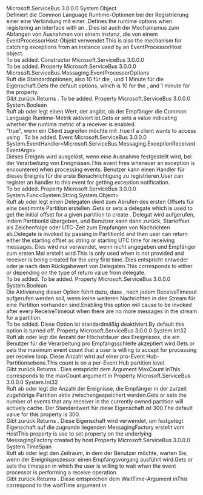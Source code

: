 <Type Name="EventProcessorOptions" FullName="Microsoft.ServiceBus.Messaging.EventProcessorOptions">
  <TypeSignature Language="C#" Value="public class EventProcessorOptions" />
  <TypeSignature Language="ILAsm" Value=".class public auto ansi beforefieldinit EventProcessorOptions extends System.Object" />
  <TypeSignature Language="DocId" Value="T:Microsoft.ServiceBus.Messaging.EventProcessorOptions" />
  <TypeSignature Language="VB.NET" Value="Public Class EventProcessorOptions" />
  <TypeSignature Language="F#" Value="type EventProcessorOptions = class" />
  <AssemblyInfo>
    <AssemblyName>Microsoft.ServiceBus</AssemblyName>
    <AssemblyVersion>3.0.0.0</AssemblyVersion>
  </AssemblyInfo>
  <Base>
    <BaseTypeName>System.Object</BaseTypeName>
  </Base>
  <Interfaces />
  <Docs>
    <summary><span data-ttu-id="2f0ae-101">Definiert die Common Language Runtime-Optionen bei der Registrierung einer <see cref="T:Microsoft.ServiceBus.Messaging.IEventProcessor" /> eine Verbindung mit einer <see cref="T:Microsoft.ServiceBus.Messaging.EventHubConsumerGroup" />.</span><span class="sxs-lookup"><span data-stu-id="2f0ae-101">Defines the runtime options when registering an <see cref="T:Microsoft.ServiceBus.Messaging.IEventProcessor" /> interface with an <see cref="T:Microsoft.ServiceBus.Messaging.EventHubConsumerGroup" />.</span></span> <span data-ttu-id="2f0ae-102">Dies ist auch der Mechanismus zum Abfangen von Ausnahmen von einem <see cref="T:Microsoft.ServiceBus.Messaging.IEventProcessor" /> Instanz, die von einem EventProcessorHost-Objekt verwendet.</span><span class="sxs-lookup"><span data-stu-id="2f0ae-102">This is also the mechanism for catching exceptions from an <see cref="T:Microsoft.ServiceBus.Messaging.IEventProcessor" /> instance used by an EventProcessorHost object.</span></span></summary>
    <remarks>To be added.</remarks>
  </Docs>
  <Members>
    <Member MemberName=".ctor">
      <MemberSignature Language="C#" Value="public EventProcessorOptions ();" />
      <MemberSignature Language="ILAsm" Value=".method public hidebysig specialname rtspecialname instance void .ctor() cil managed" />
      <MemberSignature Language="DocId" Value="M:Microsoft.ServiceBus.Messaging.EventProcessorOptions.#ctor" />
      <MemberSignature Language="VB.NET" Value="Public Sub New ()" />
      <MemberType>Constructor</MemberType>
      <AssemblyInfo>
        <AssemblyName>Microsoft.ServiceBus</AssemblyName>
        <AssemblyVersion>3.0.0.0</AssemblyVersion>
      </AssemblyInfo>
      <Parameters />
      <Docs>
        <summary />
        <remarks>To be added.</remarks>
      </Docs>
    </Member>
    <Member MemberName="DefaultOptions">
      <MemberSignature Language="C#" Value="public static Microsoft.ServiceBus.Messaging.EventProcessorOptions DefaultOptions { get; }" />
      <MemberSignature Language="ILAsm" Value=".property class Microsoft.ServiceBus.Messaging.EventProcessorOptions DefaultOptions" />
      <MemberSignature Language="DocId" Value="P:Microsoft.ServiceBus.Messaging.EventProcessorOptions.DefaultOptions" />
      <MemberSignature Language="VB.NET" Value="Public Shared ReadOnly Property DefaultOptions As EventProcessorOptions" />
      <MemberSignature Language="F#" Value="member this.DefaultOptions : Microsoft.ServiceBus.Messaging.EventProcessorOptions" Usage="Microsoft.ServiceBus.Messaging.EventProcessorOptions.DefaultOptions" />
      <MemberType>Property</MemberType>
      <AssemblyInfo>
        <AssemblyName>Microsoft.ServiceBus</AssemblyName>
        <AssemblyVersion>3.0.0.0</AssemblyVersion>
      </AssemblyInfo>
      <ReturnValue>
        <ReturnType>Microsoft.ServiceBus.Messaging.EventProcessorOptions</ReturnType>
      </ReturnValue>
      <Docs>
        <summary><span data-ttu-id="2f0ae-103">Ruft die Standardoptionen, also 10 für die <see cref="P:Microsoft.ServiceBus.Messaging.EventProcessorOptions.MaxBatchSize" />, und 1 Minute für die <see cref="P:Microsoft.ServiceBus.Messaging.EventProcessorOptions.ReceiveTimeOut" /> Eigenschaft.</span><span class="sxs-lookup"><span data-stu-id="2f0ae-103">Gets the default options, which is 10 for the <see cref="P:Microsoft.ServiceBus.Messaging.EventProcessorOptions.MaxBatchSize" />, and 1 minute for the <see cref="P:Microsoft.ServiceBus.Messaging.EventProcessorOptions.ReceiveTimeOut" /> property.</span></span></summary>
        <value><span data-ttu-id="2f0ae-104">Gibt <see cref="T:Microsoft.ServiceBus.Messaging.EventProcessorOptions" />zurück.</span><span class="sxs-lookup"><span data-stu-id="2f0ae-104">Returns <see cref="T:Microsoft.ServiceBus.Messaging.EventProcessorOptions" />.</span></span></value>
        <remarks>To be added.</remarks>
      </Docs>
    </Member>
    <Member MemberName="EnableReceiverRuntimeMetric">
      <MemberSignature Language="C#" Value="public bool EnableReceiverRuntimeMetric { get; set; }" />
      <MemberSignature Language="ILAsm" Value=".property instance bool EnableReceiverRuntimeMetric" />
      <MemberSignature Language="DocId" Value="P:Microsoft.ServiceBus.Messaging.EventProcessorOptions.EnableReceiverRuntimeMetric" />
      <MemberSignature Language="VB.NET" Value="Public Property EnableReceiverRuntimeMetric As Boolean" />
      <MemberSignature Language="F#" Value="member this.EnableReceiverRuntimeMetric : bool with get, set" Usage="Microsoft.ServiceBus.Messaging.EventProcessorOptions.EnableReceiverRuntimeMetric" />
      <MemberType>Property</MemberType>
      <AssemblyInfo>
        <AssemblyName>Microsoft.ServiceBus</AssemblyName>
        <AssemblyVersion>3.0.0.0</AssemblyVersion>
      </AssemblyInfo>
      <ReturnValue>
        <ReturnType>System.Boolean</ReturnType>
      </ReturnValue>
      <Docs>
        <summary> <span data-ttu-id="2f0ae-105">Ruft ab oder legt einen Wert, der angibt, ob der Empfänger die Common Language Runtime-Metrik aktiviert ist.</span><span class="sxs-lookup"><span data-stu-id="2f0ae-105">Gets or sets a value indicating whether the runtime metric of a receiver is enabled.</span></span> </summary>
        <value> <span data-ttu-id="2f0ae-106">"true", wenn ein Client zugreifen möchte <see cref="T:Microsoft.ServiceBus.Messaging.ReceiverRuntimeInfo" /> mit <see cref="T:Microsoft.ServiceBus.Messaging.PartitionContext" />.</span><span class="sxs-lookup"><span data-stu-id="2f0ae-106">true if a client wants to access <see cref="T:Microsoft.ServiceBus.Messaging.ReceiverRuntimeInfo" /> using <see cref="T:Microsoft.ServiceBus.Messaging.PartitionContext" />.</span></span> </value>
        <remarks>To be added.</remarks>
      </Docs>
    </Member>
    <Member MemberName="ExceptionReceived">
      <MemberSignature Language="C#" Value="public event EventHandler&lt;Microsoft.ServiceBus.Messaging.ExceptionReceivedEventArgs&gt; ExceptionReceived;" />
      <MemberSignature Language="ILAsm" Value=".event class System.EventHandler`1&lt;class Microsoft.ServiceBus.Messaging.ExceptionReceivedEventArgs&gt; ExceptionReceived" />
      <MemberSignature Language="DocId" Value="E:Microsoft.ServiceBus.Messaging.EventProcessorOptions.ExceptionReceived" />
      <MemberSignature Language="VB.NET" Value="Public Event ExceptionReceived As EventHandler(Of ExceptionReceivedEventArgs) " />
      <MemberSignature Language="F#" Value="member this.ExceptionReceived : EventHandler&lt;Microsoft.ServiceBus.Messaging.ExceptionReceivedEventArgs&gt; " Usage="member this.ExceptionReceived : System.EventHandler&lt;Microsoft.ServiceBus.Messaging.ExceptionReceivedEventArgs&gt; " />
      <MemberType>Event</MemberType>
      <AssemblyInfo>
        <AssemblyName>Microsoft.ServiceBus</AssemblyName>
        <AssemblyVersion>3.0.0.0</AssemblyVersion>
      </AssemblyInfo>
      <ReturnValue>
        <ReturnType>System.EventHandler&lt;Microsoft.ServiceBus.Messaging.ExceptionReceivedEventArgs&gt;</ReturnType>
      </ReturnValue>
      <Docs>
        <summary>
            <span data-ttu-id="2f0ae-107">Dieses Ereignis wird ausgelöst, wenn eine Ausnahme festgestellt wird, bei der Verarbeitung von Ereignissen.</span><span class="sxs-lookup"><span data-stu-id="2f0ae-107">This event fires whenever an exception is encountered when processing events.</span></span> <span data-ttu-id="2f0ae-108">Benutzer kann einen Handler für dieses Ereignis für die erste Benachrichtigung zu registrieren.</span><span class="sxs-lookup"><span data-stu-id="2f0ae-108">User can register an handler to this event for getting exception notification.</span></span>
            </summary>
        <remarks>To be added.</remarks>
      </Docs>
    </Member>
    <Member MemberName="InitialOffsetProvider">
      <MemberSignature Language="C#" Value="public Func&lt;string,object&gt; InitialOffsetProvider { get; set; }" />
      <MemberSignature Language="ILAsm" Value=".property instance class System.Func`2&lt;string, object&gt; InitialOffsetProvider" />
      <MemberSignature Language="DocId" Value="P:Microsoft.ServiceBus.Messaging.EventProcessorOptions.InitialOffsetProvider" />
      <MemberSignature Language="VB.NET" Value="Public Property InitialOffsetProvider As Func(Of String, Object)" />
      <MemberSignature Language="F#" Value="member this.InitialOffsetProvider : Func&lt;string, obj&gt; with get, set" Usage="Microsoft.ServiceBus.Messaging.EventProcessorOptions.InitialOffsetProvider" />
      <MemberType>Property</MemberType>
      <AssemblyInfo>
        <AssemblyName>Microsoft.ServiceBus</AssemblyName>
        <AssemblyVersion>3.0.0.0</AssemblyVersion>
      </AssemblyInfo>
      <ReturnValue>
        <ReturnType>System.Func&lt;System.String,System.Object&gt;</ReturnType>
      </ReturnValue>
      <Docs>
        <summary>
            <span data-ttu-id="2f0ae-109">Ruft ab oder legt einen Delegaten dient zum Abrufen des ersten Offsets für eine bestimmte Partition erstellen <see cref="T:Microsoft.ServiceBus.Messaging.EventHubReceiver" />.</span><span class="sxs-lookup"><span data-stu-id="2f0ae-109">Gets or sets a delegate which is used to get the initial offset for a given partition to create <see cref="T:Microsoft.ServiceBus.Messaging.EventHubReceiver" />.</span></span>
            <span data-ttu-id="2f0ae-110">Delegat wird aufgerufen, indem PartitionId übergeben, und Benutzer kann dann zurück, Startoffset als Zeichenfolge oder UTC-Zeit zum Empfangen von Nachrichten ab.</span><span class="sxs-lookup"><span data-stu-id="2f0ae-110">Delegate is invoked by passing in PartitionId and then user can return either the starting offset as string or starting UTC time for receiving messages.</span></span>
            <span data-ttu-id="2f0ae-111">Dies wird nur verwendet, wenn <see cref="P:Microsoft.ServiceBus.Messaging.Lease.Offset" /> nicht angegeben und Empfänger zum ersten Mal erstellt wird.</span><span class="sxs-lookup"><span data-stu-id="2f0ae-111">This is only used when <see cref="P:Microsoft.ServiceBus.Messaging.Lease.Offset" /> is not provided and receiver is being created for the very first time.</span></span>
            <span data-ttu-id="2f0ae-112"><remarks>Dies entspricht entweder <see cref="M:Microsoft.ServiceBus.Messaging.EventHubConsumerGroup.CreateReceiverAsync(System.String,Microsoft.ServiceBus.Messaging.ReceiverOptions)" /> oder <see cref="M:Microsoft.ServiceBus.Messaging.EventHubConsumerGroup.CreateReceiverAsync(System.String,System.DateTime,Microsoft.ServiceBus.Messaging.ReceiverOptions)" /> je nach dem Rückgabewert von Delegaten.</remarks></span><span class="sxs-lookup"><span data-stu-id="2f0ae-112"><remarks>This corresponds to either <see cref="M:Microsoft.ServiceBus.Messaging.EventHubConsumerGroup.CreateReceiverAsync(System.String,Microsoft.ServiceBus.Messaging.ReceiverOptions)" /> or <see cref="M:Microsoft.ServiceBus.Messaging.EventHubConsumerGroup.CreateReceiverAsync(System.String,System.DateTime,Microsoft.ServiceBus.Messaging.ReceiverOptions)" /> depending on the type of return value from delegate.</remarks></span></span></summary>
        <value>To be added.</value>
        <remarks>To be added.</remarks>
      </Docs>
    </Member>
    <Member MemberName="InvokeProcessorAfterReceiveTimeout">
      <MemberSignature Language="C#" Value="public bool InvokeProcessorAfterReceiveTimeout { get; set; }" />
      <MemberSignature Language="ILAsm" Value=".property instance bool InvokeProcessorAfterReceiveTimeout" />
      <MemberSignature Language="DocId" Value="P:Microsoft.ServiceBus.Messaging.EventProcessorOptions.InvokeProcessorAfterReceiveTimeout" />
      <MemberSignature Language="VB.NET" Value="Public Property InvokeProcessorAfterReceiveTimeout As Boolean" />
      <MemberSignature Language="F#" Value="member this.InvokeProcessorAfterReceiveTimeout : bool with get, set" Usage="Microsoft.ServiceBus.Messaging.EventProcessorOptions.InvokeProcessorAfterReceiveTimeout" />
      <MemberType>Property</MemberType>
      <AssemblyInfo>
        <AssemblyName>Microsoft.ServiceBus</AssemblyName>
        <AssemblyVersion>3.0.0.0</AssemblyVersion>
      </AssemblyInfo>
      <ReturnValue>
        <ReturnType>System.Boolean</ReturnType>
      </ReturnValue>
      <Docs>
        <summary>
            <span data-ttu-id="2f0ae-113">Die Aktivierung dieser Option führt dazu, dass <see cref="M:Microsoft.ServiceBus.Messaging.IEventProcessor.ProcessEventsAsync(Microsoft.ServiceBus.Messaging.PartitionContext,System.Collections.Generic.IEnumerable{Microsoft.ServiceBus.Messaging.EventData})" /> , nach jedem ReceiveTimeout aufgerufen werden soll, wenn keine weiteren Nachrichten in den Stream für eine Partition vorhanden sind.</span><span class="sxs-lookup"><span data-stu-id="2f0ae-113">Enabling this option will cause <see cref="M:Microsoft.ServiceBus.Messaging.IEventProcessor.ProcessEventsAsync(Microsoft.ServiceBus.Messaging.PartitionContext,System.Collections.Generic.IEnumerable{Microsoft.ServiceBus.Messaging.EventData})" /> to be invoked after every ReceiveTimeout when there are no more messages in the stream for a partition.</span></span>
            </summary>
        <value>To be added.</value>
        <remarks><span data-ttu-id="2f0ae-114">Diese Option ist standardmäßig deaktiviert.</span><span class="sxs-lookup"><span data-stu-id="2f0ae-114">By default this option is turned off.</span></span></remarks>
      </Docs>
    </Member>
    <Member MemberName="MaxBatchSize">
      <MemberSignature Language="C#" Value="public int MaxBatchSize { get; set; }" />
      <MemberSignature Language="ILAsm" Value=".property instance int32 MaxBatchSize" />
      <MemberSignature Language="DocId" Value="P:Microsoft.ServiceBus.Messaging.EventProcessorOptions.MaxBatchSize" />
      <MemberSignature Language="VB.NET" Value="Public Property MaxBatchSize As Integer" />
      <MemberSignature Language="F#" Value="member this.MaxBatchSize : int with get, set" Usage="Microsoft.ServiceBus.Messaging.EventProcessorOptions.MaxBatchSize" />
      <MemberType>Property</MemberType>
      <AssemblyInfo>
        <AssemblyName>Microsoft.ServiceBus</AssemblyName>
        <AssemblyVersion>3.0.0.0</AssemblyVersion>
      </AssemblyInfo>
      <ReturnValue>
        <ReturnType>System.Int32</ReturnType>
      </ReturnValue>
      <Docs>
        <summary><span data-ttu-id="2f0ae-115">Ruft ab oder legt die Anzahl der Höchstdauer des Ereignisses, die ein Benutzer für die Verarbeitung pro Empfangsschleife akzeptiert wird.</span><span class="sxs-lookup"><span data-stu-id="2f0ae-115">Gets or sets the maximum event count that a user is willing to accept for processing per receive loop.</span></span> <span data-ttu-id="2f0ae-116">Diese Anzahl wird auf einer pro-Event Hub-Partitionsebene.</span><span class="sxs-lookup"><span data-stu-id="2f0ae-116">This count is on a per-Event Hub partition level.</span></span></summary>
        <value><span data-ttu-id="2f0ae-117">Gibt <see cref="T:System.Int32" />zurück.</span><span class="sxs-lookup"><span data-stu-id="2f0ae-117">Returns <see cref="T:System.Int32" />.</span></span></value>
        <remarks><span data-ttu-id="2f0ae-118">Dies entspricht dem Argument MaxCount in<see cref="M:Microsoft.ServiceBus.Messaging.EventHubReceiver.Receive(System.Int32,System.TimeSpan)" /></span><span class="sxs-lookup"><span data-stu-id="2f0ae-118">This corresponds to the maxCount argument in <see cref="M:Microsoft.ServiceBus.Messaging.EventHubReceiver.Receive(System.Int32,System.TimeSpan)" /></span></span></remarks>
      </Docs>
    </Member>
    <Member MemberName="PrefetchCount">
      <MemberSignature Language="C#" Value="public int PrefetchCount { get; set; }" />
      <MemberSignature Language="ILAsm" Value=".property instance int32 PrefetchCount" />
      <MemberSignature Language="DocId" Value="P:Microsoft.ServiceBus.Messaging.EventProcessorOptions.PrefetchCount" />
      <MemberSignature Language="VB.NET" Value="Public Property PrefetchCount As Integer" />
      <MemberSignature Language="F#" Value="member this.PrefetchCount : int with get, set" Usage="Microsoft.ServiceBus.Messaging.EventProcessorOptions.PrefetchCount" />
      <MemberType>Property</MemberType>
      <AssemblyInfo>
        <AssemblyName>Microsoft.ServiceBus</AssemblyName>
        <AssemblyVersion>3.0.0.0</AssemblyVersion>
      </AssemblyInfo>
      <ReturnValue>
        <ReturnType>System.Int32</ReturnType>
      </ReturnValue>
      <Docs>
        <summary><span data-ttu-id="2f0ae-119">Ruft ab oder legt die Anzahl der Ereignisse, die Empfänger in der zurzeit zugehörige Partition aktiv zwischengespeichert werden.</span><span class="sxs-lookup"><span data-stu-id="2f0ae-119">Gets or sets the number of events that any receiver in the currently owned partition will actively cache.</span></span> <span data-ttu-id="2f0ae-120">Der Standardwert für diese Eigenschaft ist 300.</span><span class="sxs-lookup"><span data-stu-id="2f0ae-120">The default value for this property is 300.</span></span></summary>
        <value><span data-ttu-id="2f0ae-121">Gibt <see cref="T:System.Int32" />zurück.</span><span class="sxs-lookup"><span data-stu-id="2f0ae-121">Returns <see cref="T:System.Int32" />.</span></span></value>
        <remarks><span data-ttu-id="2f0ae-122">Diese Eigenschaft wird verwendet, um festgelegt <see cref="P:Microsoft.ServiceBus.Messaging.MessagingFactory.PrefetchCount" /> Eigenschaft auf die zugrunde liegenden MessagingFactory erstellt vom Host</span><span class="sxs-lookup"><span data-stu-id="2f0ae-122">This property is use to set <see cref="P:Microsoft.ServiceBus.Messaging.MessagingFactory.PrefetchCount" /> property on the underlying MessagingFactory created by host</span></span></remarks>
      </Docs>
    </Member>
    <Member MemberName="ReceiveTimeOut">
      <MemberSignature Language="C#" Value="public TimeSpan ReceiveTimeOut { get; set; }" />
      <MemberSignature Language="ILAsm" Value=".property instance valuetype System.TimeSpan ReceiveTimeOut" />
      <MemberSignature Language="DocId" Value="P:Microsoft.ServiceBus.Messaging.EventProcessorOptions.ReceiveTimeOut" />
      <MemberSignature Language="VB.NET" Value="Public Property ReceiveTimeOut As TimeSpan" />
      <MemberSignature Language="F#" Value="member this.ReceiveTimeOut : TimeSpan with get, set" Usage="Microsoft.ServiceBus.Messaging.EventProcessorOptions.ReceiveTimeOut" />
      <MemberType>Property</MemberType>
      <AssemblyInfo>
        <AssemblyName>Microsoft.ServiceBus</AssemblyName>
        <AssemblyVersion>3.0.0.0</AssemblyVersion>
      </AssemblyInfo>
      <ReturnValue>
        <ReturnType>System.TimeSpan</ReturnType>
      </ReturnValue>
      <Docs>
        <summary><span data-ttu-id="2f0ae-123">Ruft ab oder legt den Zeitraum, in dem der Benutzer möchte, warten Sie, wenn der Ereignisprozessor einen Empfangsvorgang ausführt wird.</span><span class="sxs-lookup"><span data-stu-id="2f0ae-123">Gets or sets the timespan in which the user is willing to wait when the event processor is performing a receive operation.</span></span></summary>
        <value><span data-ttu-id="2f0ae-124">Gibt <see cref="T:System.TimeSpan" />zurück.</span><span class="sxs-lookup"><span data-stu-id="2f0ae-124">Returns <see cref="T:System.TimeSpan" />.</span></span></value>
        <remarks><span data-ttu-id="2f0ae-125">Diese entsprechen dem WaitTime-Argument in<see cref="M:Microsoft.ServiceBus.Messaging.EventHubReceiver.Receive(System.Int32,System.TimeSpan)" /></span><span class="sxs-lookup"><span data-stu-id="2f0ae-125">This correspond to the waitTime argument in <see cref="M:Microsoft.ServiceBus.Messaging.EventHubReceiver.Receive(System.Int32,System.TimeSpan)" /></span></span></remarks>
      </Docs>
    </Member>
  </Members>
</Type>